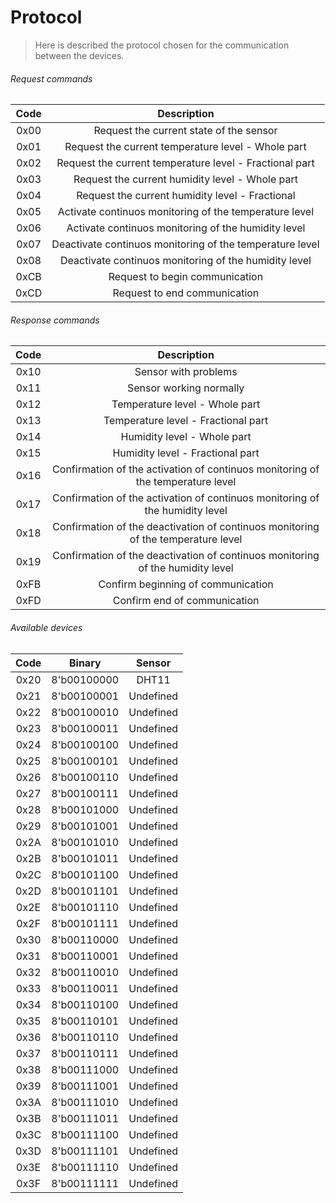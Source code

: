 # Protocol

> Here is described the protocol chosen for the communication between the devices.

<!-- TODO: Definir detalhes do protocolo de comuniação. -->

###### Request commands

| Code |                       Description                        |
| :--: | :------------------------------------------------------: |
| 0x00 |         Request the current state of the sensor          |
| 0x01 |    Request the current temperature level - Whole part    |
| 0x02 | Request the current temperature level - Fractional part  |
| 0x03 |     Request the current humidity level - Whole part      |
| 0x04 |     Request the current humidity level - Fractional      |
| 0x05 |  Activate continuos monitoring of the temperature level  |
| 0x06 |   Activate continuos monitoring of the humidity level    |
| 0x07 | Deactivate continuos monitoring of the temperature level |
| 0x08 |  Deactivate continuos monitoring of the humidity level   |
| 0xCB |              Request to begin communication              |
| 0xCD |               Request to end communication               |

###### Response commands

| Code |                                    Description                                    |
| :--: | :-------------------------------------------------------------------------------: |
| 0x10 |                               Sensor with problems                                |
| 0x11 |                              Sensor working normally                              |
| 0x12 |                          Temperature level - Whole part                           |
| 0x13 |                        Temperature level - Fractional part                        |
| 0x14 |                            Humidity level - Whole part                            |
| 0x15 |                         Humidity level - Fractional part                          |
| 0x16 |  Confirmation of the activation of continuos monitoring of the temperature level  |
| 0x17 |   Confirmation of the activation of continuos monitoring of the humidity level    |
| 0x18 | Confirmation of the deactivation of continuos monitoring of the temperature level |
| 0x19 |  Confirmation of the deactivation of continuos monitoring of the humidity level   |
| 0xFB |                        Confirm beginning of communication                         |
| 0xFD |                           Confirm end of communication                            |

###### Available devices

| Code |   Binary    |  Sensor   |
| :--: | :---------: | :-------: |
| 0x20 | 8'b00100000 |   DHT11   |
| 0x21 | 8'b00100001 | Undefined |
| 0x22 | 8'b00100010 | Undefined |
| 0x23 | 8'b00100011 | Undefined |
| 0x24 | 8'b00100100 | Undefined |
| 0x25 | 8'b00100101 | Undefined |
| 0x26 | 8'b00100110 | Undefined |
| 0x27 | 8'b00100111 | Undefined |
| 0x28 | 8'b00101000 | Undefined |
| 0x29 | 8'b00101001 | Undefined |
| 0x2A | 8'b00101010 | Undefined |
| 0x2B | 8'b00101011 | Undefined |
| 0x2C | 8'b00101100 | Undefined |
| 0x2D | 8'b00101101 | Undefined |
| 0x2E | 8'b00101110 | Undefined |
| 0x2F | 8'b00101111 | Undefined |
| 0x30 | 8'b00110000 | Undefined |
| 0x31 | 8'b00110001 | Undefined |
| 0x32 | 8'b00110010 | Undefined |
| 0x33 | 8'b00110011 | Undefined |
| 0x34 | 8'b00110100 | Undefined |
| 0x35 | 8'b00110101 | Undefined |
| 0x36 | 8'b00110110 | Undefined |
| 0x37 | 8'b00110111 | Undefined |
| 0x38 | 8'b00111000 | Undefined |
| 0x39 | 8'b00111001 | Undefined |
| 0x3A | 8'b00111010 | Undefined |
| 0x3B | 8'b00111011 | Undefined |
| 0x3C | 8'b00111100 | Undefined |
| 0x3D | 8'b00111101 | Undefined |
| 0x3E | 8'b00111110 | Undefined |
| 0x3F | 8'b00111111 | Undefined |
